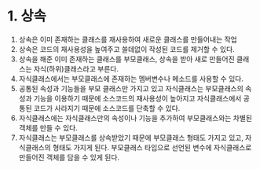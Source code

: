 # 1. 상속
1. 상속은 이미 존재하는 클래스를 재사용하여 새로운 클래스를 만들어내는 작업
2. 상속은 코드의 재사용성을 높여주고 쓸데없이 작성된 코드를 제거할 수 있다.
3. 상속을 해준 이미 존재하는 클래스를 부모클래스, 상속을 받아 새로 만들어진 클래스는 자식(하위)클래스라고 부른다.
4. 자식클래스에서는 부모클래스에 존재하는 멤버변수나 메소드를 사용할 수 있다.
5. 공통된 속성과 기능들을 부모 클래스만 가지고 있고 자식클래스는 부모클래스의 속성과 기능을 이용하기 때문에 소스코드의 재사용성이 높아지고 자식클래스에서 공통된 코드가 사라지기 때문에 소스코드를 단축할 수 있다.
6. 자식클래스에는 자식클래스만의 속성이나 기능을 추가하여 부모클래스와는 차별된 객체를 만들 수 있다.
7. 자식클래스는 부모클래스를 상속받았기 때문에 부모클래스 형태도 가지고 있고, 자식클래스의 형태도 가지게 된다. 부모클래스 타입으로 선언된 변수에 자식클래스로 만들어진 객체를 담을 수 있게 된다.
